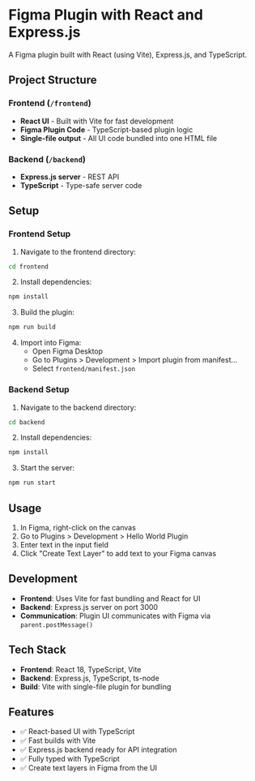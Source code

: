 # Figma Plugin with React and Express.js

A Figma plugin built with React (using Vite), Express.js, and TypeScript.

## Project Structure

### Frontend (`/frontend`)
- **React UI** - Built with Vite for fast development
- **Figma Plugin Code** - TypeScript-based plugin logic
- **Single-file output** - All UI code bundled into one HTML file

### Backend (`/backend`)
- **Express.js server** - REST API
- **TypeScript** - Type-safe server code

## Setup

### Frontend Setup

1. Navigate to the frontend directory:
```bash
cd frontend
```

2. Install dependencies:
```bash
npm install
```

3. Build the plugin:
```bash
npm run build
```

4. Import into Figma:
   - Open Figma Desktop
   - Go to Plugins > Development > Import plugin from manifest...
   - Select `frontend/manifest.json`

### Backend Setup

1. Navigate to the backend directory:
```bash
cd backend
```

2. Install dependencies:
```bash
npm install
```

3. Start the server:
```bash
npm run start
```

## Usage

1. In Figma, right-click on the canvas
2. Go to Plugins > Development > Hello World Plugin
3. Enter text in the input field
4. Click "Create Text Layer" to add text to your Figma canvas

## Development

- **Frontend**: Uses Vite for fast bundling and React for UI
- **Backend**: Express.js server on port 3000
- **Communication**: Plugin UI communicates with Figma via `parent.postMessage()`

## Tech Stack

- **Frontend**: React 18, TypeScript, Vite
- **Backend**: Express.js, TypeScript, ts-node
- **Build**: Vite with single-file plugin for bundling

## Features

- ✅ React-based UI with TypeScript
- ✅ Fast builds with Vite
- ✅ Express.js backend ready for API integration
- ✅ Fully typed with TypeScript
- ✅ Create text layers in Figma from the UI
